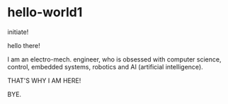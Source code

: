 # hello-world1
initiate!

hello there!

I am an electro-mech. engineer, who is obsessed with 
computer science, control, embedded systems, robotics and AI (artificial intelligence).

THAT'S WHY I AM HERE!

BYE.

